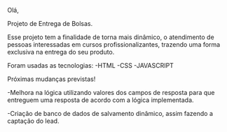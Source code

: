 Olá,

Projeto de Entrega de Bolsas.

Esse projeto tem a finalidade de torna mais dinâmico, o atendimento de pessoas interessadas em cursos profissionalizantes, 
trazendo uma forma exclusiva na entrega do seu produto.

Foram usadas as tecnologias:
-HTML
-CSS
-JAVASCRIPT

Próximas mudanças previstas!

-Melhora na lógica utilizando valores dos campos de resposta para que entreguem uma resposta de acordo com a lógica implementada.

-Criação de banco de dados de salvamento dinâmico, assim fazendo a captação do lead.
